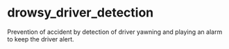 # drowsy_driver_detection
Prevention of accident by detection of driver yawning and playing an alarm to keep the driver alert.
